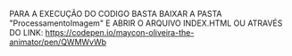 PARA A EXECUÇÃO DO CODIGO BASTA BAIXAR A PASTA "ProcessamentoImagem" E ABRIR O ARQUIVO INDEX.HTML
OU ATRAVÉS DO LINK:
https://codepen.io/maycon-oliveira-the-animator/pen/QWMWvWb
